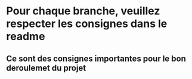 # Pour chaque branche, veuillez respecter les consignes dans le readme

## Ce sont des consignes importantes pour le bon deroulemet du projet